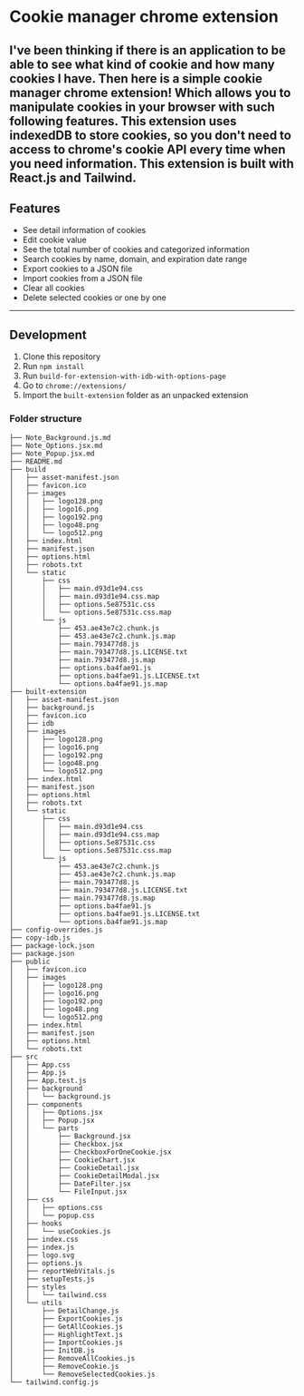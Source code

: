 # Cookie manager chrome extension

I've been thinking if there is an application to be able to see what kind of cookie and how many cookies I have.
Then here is a simple cookie manager chrome extension! Which allows you to manipulate cookies in your browser with such following features. This extension uses indexedDB to store cookies, so you don't need to access to chrome's cookie API every time when you need information.
This extension is built with React.js and Tailwind.
---

## Features
- See detail information of cookies
- Edit cookie value
- See the total number of cookies and categorized information
- Search cookies by name, domain, and expiration date range
- Export cookies to a JSON file
- Import cookies from a JSON file
- Clear all cookies
- Delete selected cookies or one by one

---

## Development
1. Clone this repository
2. Run `npm install`
3. Run `build-for-extension-with-idb-with-options-page`
4. Go to `chrome://extensions/`
5. Import the `built-extension` folder as an unpacked extension


### Folder structure
```
├── Note_Background.js.md
├── Note_Options.jsx.md
├── Note_Popup.jsx.md
├── README.md
├── build
│   ├── asset-manifest.json
│   ├── favicon.ico
│   ├── images
│   │   ├── logo128.png
│   │   ├── logo16.png
│   │   ├── logo192.png
│   │   ├── logo48.png
│   │   └── logo512.png
│   ├── index.html
│   ├── manifest.json
│   ├── options.html
│   ├── robots.txt
│   └── static
│       ├── css
│       │   ├── main.d93d1e94.css
│       │   ├── main.d93d1e94.css.map
│       │   ├── options.5e87531c.css
│       │   └── options.5e87531c.css.map
│       └── js
│           ├── 453.ae43e7c2.chunk.js
│           ├── 453.ae43e7c2.chunk.js.map
│           ├── main.793477d8.js
│           ├── main.793477d8.js.LICENSE.txt
│           ├── main.793477d8.js.map
│           ├── options.ba4fae91.js
│           ├── options.ba4fae91.js.LICENSE.txt
│           └── options.ba4fae91.js.map
├── built-extension
│   ├── asset-manifest.json
│   ├── background.js
│   ├── favicon.ico
│   ├── idb
│   ├── images
│   │   ├── logo128.png
│   │   ├── logo16.png
│   │   ├── logo192.png
│   │   ├── logo48.png
│   │   └── logo512.png
│   ├── index.html
│   ├── manifest.json
│   ├── options.html
│   ├── robots.txt
│   └── static
│       ├── css
│       │   ├── main.d93d1e94.css
│       │   ├── main.d93d1e94.css.map
│       │   ├── options.5e87531c.css
│       │   └── options.5e87531c.css.map
│       └── js
│           ├── 453.ae43e7c2.chunk.js
│           ├── 453.ae43e7c2.chunk.js.map
│           ├── main.793477d8.js
│           ├── main.793477d8.js.LICENSE.txt
│           ├── main.793477d8.js.map
│           ├── options.ba4fae91.js
│           ├── options.ba4fae91.js.LICENSE.txt
│           └── options.ba4fae91.js.map
├── config-overrides.js
├── copy-idb.js
├── package-lock.json
├── package.json
├── public
│   ├── favicon.ico
│   ├── images
│   │   ├── logo128.png
│   │   ├── logo16.png
│   │   ├── logo192.png
│   │   ├── logo48.png
│   │   └── logo512.png
│   ├── index.html
│   ├── manifest.json
│   ├── options.html
│   └── robots.txt
├── src
│   ├── App.css
│   ├── App.js
│   ├── App.test.js
│   ├── background
│   │   └── background.js
│   ├── components
│   │   ├── Options.jsx
│   │   ├── Popup.jsx
│   │   └── parts
│   │       ├── Background.jsx
│   │       ├── Checkbox.jsx
│   │       ├── CheckboxForOneCookie.jsx
│   │       ├── CookieChart.jsx
│   │       ├── CookieDetail.jsx
│   │       ├── CookieDetailModal.jsx
│   │       ├── DateFilter.jsx
│   │       └── FileInput.jsx
│   ├── css
│   │   ├── options.css
│   │   └── popup.css
│   ├── hooks
│   │   └── useCookies.js
│   ├── index.css
│   ├── index.js
│   ├── logo.svg
│   ├── options.js
│   ├── reportWebVitals.js
│   ├── setupTests.js
│   ├── styles
│   │   └── tailwind.css
│   └── utils
│       ├── DetailChange.js
│       ├── ExportCookies.js
│       ├── GetAllCookies.js
│       ├── HighlightText.js
│       ├── ImportCookies.js
│       ├── InitDB.js
│       ├── RemoveAllCookies.js
│       ├── RemoveCookie.js
│       └── RemoveSelectedCookies.js
└── tailwind.config.js
```

